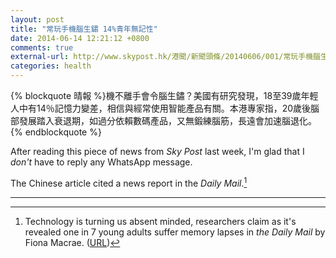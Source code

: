 ```yaml
---
layout: post
title: "常玩手機腦生鏽 14%青年無記性"
date: 2014-06-14 12:21:12 +0800
comments: true
external-url: http://www.skypost.hk/港聞/新聞頭條/20140606/001/常玩手機腦生鏽%2014％青年無記性/141538
categories: health
---
```


{% blockquote 晴報 %}機不離手會令腦生鏽？美國有研究發現，18至39歲年輕人中有14％記憶力變差，相信與經常使用智能產品有關。本港專家指，20歲後腦部發展踏入衰退期，如過分依賴數碼產品，又無鍛練腦筋，長遠會加速腦退化。
{% endblockquote %}

After reading this piece of news from *Sky Post* last week, I'm glad
that I *don't* have to reply any WhatsApp message.

The Chinese article cited a news report in the *Daily Mail*.[^1]

---
[^1]:
    Technology is turning us absent minded, researchers claim as it's
    revealed one in 7 young adults suffer memory lapses in *the Daily
    Mail* by Fiona Macrae.  ([URL][dailymail])

[dailymail]: http://www.dailymail.co.uk/sciencetech/article-2648971/Technology-turns-youths-absent-minded-researchers-warn-revealed-one-7-young-adults-suffer-memory-lapses.html
